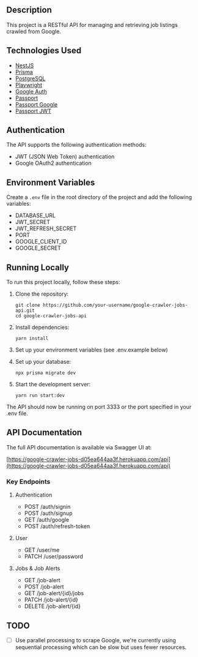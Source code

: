 ## Description

This project is a RESTful API for managing and retrieving job listings crawled from Google.

## Technologies Used

- [NestJS](https://nestjs.com/)
- [Prisma](https://www.prisma.io/)
- [PostgreSQL](https://www.postgresql.org/)
- [Playwright](https://playwright.dev/)
- [Google Auth](https://www.npmjs.com/package/google-auth-library)
- [Passport](https://www.npmjs.com/package/passport)
- [Passport Google](https://www.npmjs.com/package/passport-google-oauth20)
- [Passport JWT](https://www.npmjs.com/package/passport-jwt)

## Authentication

The API supports the following authentication methods:

- JWT (JSON Web Token) authentication
- Google OAuth2 authentication

## Environment Variables

Create a `.env` file in the root directory of the project and add the following variables:

- DATABASE_URL
- JWT_SECRET
- JWT_REFRESH_SECRET
- PORT
- GOOGLE_CLIENT_ID
- GOOGLE_SECRET

## Running Locally

To run this project locally, follow these steps:

1. Clone the repository:
   ```
   git clone https://github.com/your-username/google-crawler-jobs-api.git
   cd google-crawler-jobs-api
   ```

2. Install dependencies:
   ```
   yarn install
   ```

3. Set up your environment variables (see .env.example below)

4. Set up your database:
   ```
   npx prisma migrate dev
   ```

5. Start the development server:
   ```
   yarn run start:dev
   ```

The API should now be running on port 3333 or the port specified in your .env file.


## API Documentation

The full API documentation is available via Swagger UI at:

[https://google-crawler-jobs-d05ea644aa3f.herokuapp.com/api](https://google-crawler-jobs-d05ea644aa3f.herokuapp.com/api)

### Key Endpoints

1. Authentication

   - POST /auth/signin
   - POST /auth/signup
   - GET /auth/google
   - POST /auth/refresh-token

2. User

   - GET /user/me
   - PATCH /user/password

3. Jobs & Job Alerts

   - GET /job-alert
   - POST /job-alert
   - GET /job-alert/{id}/jobs
   - PATCH /job-alert/{id}
   - DELETE /job-alert/{id}

## TODO

- [ ] Use parallel processing to scrape Google, we're currently using sequential processing which can be slow but uses fewer resources.